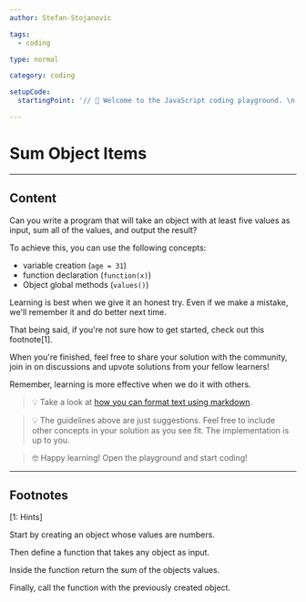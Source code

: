 ```yaml
---
author: Stefan-Stojanovic

tags:
  - coding

type: normal

category: coding

setupCode:
  startingPoint: '// 👋 Welcome to the JavaScript coding playground. \n. // let obj = {// Input Object data here} \n'

---
```


# Sum Object Items

---

## Content

Can you write a program that will take an object with at least five values as input, sum all of the values, and output the result?

To achieve this, you can use the following concepts:
- variable creation (`age = 31`)
- function declaration (`function(x)`)
- Object global methods (`values()`)

Learning is best when we give it an honest try. Even if we make a mistake, we'll remember it and do better next time.

That being said, if you're not sure how to get started, check out this footnote[1]. 

When you're finished, feel free to share your solution with the community, join in on discussions and upvote solutions from your fellow learners!

Remember, learning is more effective when we do it with others.

> 💡 Take a look at [how you can format text using markdown](https://www.enki.com/glossary/general/markdown-formatting).

> 💡 The guidelines above are just suggestions. Feel free to include other concepts in your solution as you see fit. The implementation is up to you.

> 🤓 Happy learning! Open the playground and start coding!


---

## Footnotes

[1: Hints]

Start by creating an object whose values are numbers.

Then define a function that takes any object as input.

Inside the function return the sum of the objects values.

Finally, call the function with the previously created object.